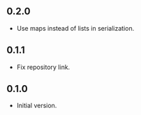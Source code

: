 ## 0.2.0

- Use maps instead of lists in serialization.

## 0.1.1

- Fix repository link.

## 0.1.0

- Initial version.
